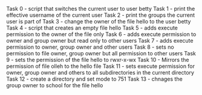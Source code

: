 Task 0 - script that switches the current user to user betty
Task 1 - print the effective username of the current user
Task 2 - print the groups the current user is part of
Task 3 - change the owner of the file hello to the user betty
Task 4 - script that creates an empty file hello
Task 5 - adds execute permission to the owner of the file only
Task 6 - adds execute permission to owner and group owner but read only to other users
Task 7 - adds execute permission to owner, group owner and other users
Task 8 - sets no permission to file owner, group owner but all permission to other users
Task 9 - sets the permission of the file hello to rwxr-x-wx
Task 10 - Mirrors the permission of file olleh to the hello file
Task 11 - sets execute permission for owner, group owner and others to all subdirectories in the current directory
Task 12 - create a directory and set mode to 751
Task 13 - chnages the group owner to school for the file hello
